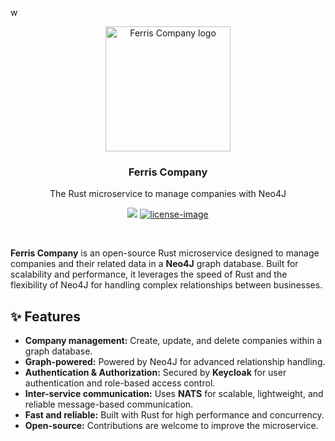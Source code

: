 w<p align="center">
  <a href="https://github.com/libreconnect/ferriscompany">
    <img src="https://upload.wikimedia.org/wikipedia/commons/thumb/0/0f/Original_Ferris.svg/2560px-Original_Ferris.svg.png" width="200px" alt="Ferris Company logo" />
  </a>
</p>

<h3 align="center">Ferris Company</h3>
<p align="center">The Rust microservice to manage companies with Neo4J</p>

<div align="center">

![][rust-image]
[![license-image]][license-url]

</div>


<br />

**Ferris Company** is an open-source Rust microservice designed to manage companies and their related data in a **Neo4J** graph database. Built for scalability and performance, it leverages the speed of Rust and the flexibility of Neo4J for handling complex relationships between businesses.

## ✨ Features

- **Company management:** Create, update, and delete companies within a graph database.
- **Graph-powered:** Powered by Neo4J for advanced relationship handling.
- **Authentication & Authorization:** Secured by **Keycloak** for user authentication and role-based access control.
- **Inter-service communication:** Uses **NATS** for scalable, lightweight, and reliable message-based communication.
- **Fast and reliable:** Built with Rust for high performance and concurrency.
- **Open-source:** Contributions are welcome to improve the microservice.


[rust-image]: https://img.shields.io/badge/Rust-000000?style=for-the-badge&logo=rust&logoColor=white
[license-url]: LICENSE.md
[license-image]: https://img.shields.io/badge/License-Apache_2.0-196f3d?style=for-the-badge&logo=apache&logoColor=white
